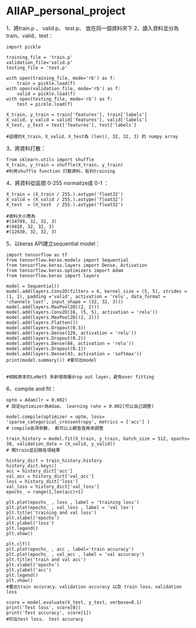 # AIIAP_personal_project

  1、將train.p 、  valid.p、 test.p、 放在同一個資料夾下
  2、讀入資料並分為train、valid、test：
  
    import pickle
    
    training_file = 'train.p'
    validation_file='valid.p'
    testing_file = 'test.p'

    with open(training_file, mode='rb') as f:
        train = pickle.load(f)
    with open(validation_file, mode='rb') as f:
        valid = pickle.load(f)
    with open(testing_file, mode='rb') as f:
        test = pickle.load(f)

    X_train, y_train = train['features'], train['labels']
    X_valid, y_valid = valid['features'], valid['labels']
    X_test, y_test = test['features'], test['labels']
    
    #這裡的X_train、X_valid、X_test為 (len(), 32, 32, 3) 的 numpy array
    
  
  3、將資料打散：
  
    from sklearn.utils import shuffle
    X_train, y_train = shuffle(X_train, y_train)
    #利用shuffle function 打散資料，有利training
  
  4、將資料從區間 0-255 normalize成 0-1 ：
  
    X_train = (X_train / 255.).astype('float32')
    X_valid = (X_valid / 255.).astype('float32')
    X_test  = (X_test  / 255.).astype('float32')
    
    #資料大小應為
    #(34799, 32, 32, 3)
    #(4410, 32, 32, 3)
    #(12630, 32, 32, 3)
    
    
  5、以keras API建立sequential model：
  
    import tensorflow as tf
    from tensorflow.keras.models import Sequential
    from tensorflow.keras.layers import Dense, Activation
    from tensorflow.keras.optimizers import Adam
    from tensorflow.keras import layers

    model = Sequential()
    model.add(layers.Conv2D(filters = 6, kernel_size = (5, 5), strides = (1, 1), padding ='valid', activation = 'relu', data_format = 'channels_last', input_shape = (32, 32, 3)))
    model.add(layers.MaxPool2D((2, 2)))
    model.add(layers.Conv2D(16, (5, 5), activation = 'relu'))
    model.add(layers.MaxPool2D((2, 2)))
    model.add(layers.Flatten())
    model.add(layers.Dropout(0.3))
    model.add(layers.Dense(120, activation = 'relu'))
    model.add(layers.Dropout(0.2))
    model.add(layers.Dense(84, activation = 'relu'))
    model.add(layers.Dropout(0.1))
    model.add(layers.Dense(43, activation = 'softmax'))
    print(model.summary()) #會印出model
    
    
    #相較原本的LeNet5 多新增兩層drop out layer，避免over fitting
    
    
  6、compile and fit：
  
    optm = Adam(lr = 0.002) 
    # 設定optimizer為Adam， learning rate = 0.002(可以自己調整)
    
    model.compile(optimizer = optm, loss= 'sparse_categorical_crossentropy', metrics = ['acc'] )
    # compile各項參數， 都可以上網查查再來調整
    
    train_history = model.fit(X_train, y_train, batch_size = 512, epochs= 30, validation_data = (X_valid, y_valid))
    # 開train並記錄各項結果
    
    history_dict = train_history.history
    history_dict.keys()
    acc = history_dict['acc']
    val_acc = history_dict['val_acc']
    loss = history_dict['loss']
    val_loss = history_dict['val_loss']
    epochs_ = range(1,len(acc)+1)

    plt.plot(epochs_ , loss , label = 'training loss')
    plt.plot(epochs_ , val_loss , label = 'val los')
    plt.title('training and val loss')
    plt.xlabel('epochs')
    plt.ylabel('loss')
    plt.legend()
    plt.show()

    plt.clf()
    plt.plot(epochs_ , acc , label='train accuracy')
    plt.plot(epochs_ , val_acc , label = 'val accuracy')
    plt.title('train and val acc')
    plt.xlabel('epochs')
    plt.ylabel('acc')
    plt.legend()
    plt.show()
    #畫出train accuracy、validation accuracy 以及 train loss、validation loss
    
    score = model.evaluate(X_test, y_test, verbose=0.1)
    print('Test loss', score[0])
    print('Test accuracy', score[1])
    #印出test loss、 test accuracy
  
